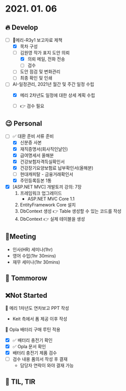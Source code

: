 # 2021. 01. 06

## 🔥 Develop

- [ ] 📝메리-R3y1 보고자료 제책
  - [x] 목차 구성
  - [ ] 김원영 작가 표지 도안 의뢰
    - [x] 의뢰 메일, 전화 전송
    - [ ] 검수
  - [ ] 도안 점검 및 변화관리
  - [ ] 최종 확인 및 인쇄
- [ ] AI-일정관리, 2021년 월간 및 주간 일정 수립
  - [x] 메리 2차년도 일정에 대한 상세 계획 수립 
  - [ ] 👉 검수 필요



## 😉 Personal

- [ ] ✅ 대환 준비 서류 준비
  - [x] 신분증 사본
  - [x] 재직증명서(회사직인날인)
  - [x] 급여명세서 올해분
  - [x] 건강보험자격득실확인서
  - [x] 건강장기요양보험료 납부확인서(올해분)
  - [ ] 현대캐피탈 - 금융거래확인서
  - [x] 주민등록등본 1통
- [x] [ASP.NET MVC] 개발토끼 강의: 7장
  1. 프레임워크 업그레이드
     * ASP.NET MVC Core 1.1
  2. EntityFramework Core 설치
  3. DbContext 생성  👉 Table 생성할 수 있는 코드를 작성
  4. DbContext  👉 실제 테이블을 생성




## :dizzy: ​Meeting

* 인사(HR) 세미나(1hr)
* 영어 수업(1hr 30mins)
* 재무 세미나(1hr 30mins)



## 🚸 Tommorow





## ❌Not Started

📝 메리 1차년도 연차보고 PPT 작성

* Keit 측에서 폼 제공 이후 작성

🎨 Opla 배터리 구매 루틴 적용

- [x] ✅ 배터리 충전기 확인
- [x] ✅ Opla 문서 확인
- [x] 배터리 충전기 제품 검수
- [ ] 검수 내용 품의서 작성 후 결재
  * 담당자 연락이 와야 결재 가능



## 📸 TIL, TIR

